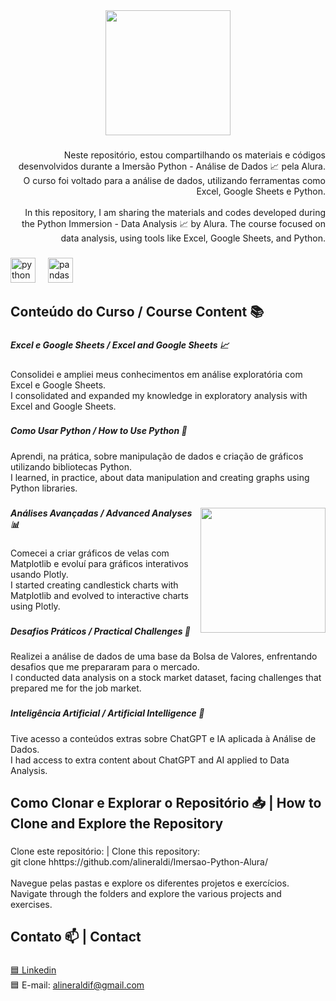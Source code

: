 <div align="center">
  <img height="200" src="https://i.postimg.cc/yYfctRB4/Banner-para-Linkedin-Tecnologia-em-Preto-1.png"  />
</div>

###

<p align="right">Neste repositório, estou compartilhando os materiais e códigos desenvolvidos durante a Imersão Python - Análise de Dados 📈 pela Alura. O curso foi voltado para a análise de dados, utilizando ferramentas como Excel, Google Sheets e Python.  <br><br>In this repository, I am sharing the materials and codes developed during the Python Immersion - Data Analysis 📈 by Alura. The course focused on data analysis, using tools like Excel, Google Sheets, and Python.</p>

###

<div align="left">
  <img src="https://cdn.jsdelivr.net/gh/devicons/devicon/icons/python/python-original.svg" height="40" alt="python logo"  />
  <img width="12" />
  <img src="https://cdn.jsdelivr.net/gh/devicons/devicon/icons/pandas/pandas-original.svg" height="40" alt="pandas logo"  />
</div>

###

<h2 align="left">Conteúdo do Curso / Course Content 📚</h2>

###

<h5 align="left">Excel e Google Sheets / Excel and Google Sheets 📈</h5>

###

<p align="left">Consolidei e ampliei meus conhecimentos em análise exploratória com Excel e Google Sheets.  <br>  I consolidated and expanded my knowledge in exploratory analysis with Excel and Google Sheets.</p>

###

<h5 align="left">Como Usar Python / How to Use Python 🐍</h5>

###

<p align="left">Aprendi, na prática, sobre manipulação de dados e criação de gráficos utilizando bibliotecas Python.  <br>  I learned, in practice, about data manipulation and creating graphs using Python libraries.</p>

###

<img align="right" height="200" src="https://i.postimg.cc/PJVbWv5j/qqNDZ.png"  />

###

<h5 align="left">Análises Avançadas / Advanced Analyses 📊</h5>

###

<p align="left">Comecei a criar gráficos de velas com Matplotlib e evoluí para gráficos interativos usando Plotly.  <br>  I started creating candlestick charts with Matplotlib and evolved to interactive charts using Plotly.</p>

###

<h5 align="left">Desafios Práticos / Practical Challenges 🎯</h5>

###

<p align="left">Realizei a análise de dados de uma base da Bolsa de Valores, enfrentando desafios que me prepararam para o mercado.  <br>  I conducted data analysis on a stock market dataset, facing challenges that prepared me for the job market.</p>

###

<h5 align="left">Inteligência Artificial / Artificial Intelligence 🤖</h5>

###

<p align="left">Tive acesso a conteúdos extras sobre ChatGPT e IA aplicada à Análise de Dados.  <br>  I had access to extra content about ChatGPT and AI applied to Data Analysis.</p>

###

<h2 align="left">Como Clonar e Explorar o Repositório 📥 | How to Clone and Explore the Repository</h2>

###

<p align="left">Clone este repositório: | Clone this repository:<br>git clone hhttps://github.com/alineraldi/Imersao-Python-Alura/<br><br>Navegue pelas pastas e explore os diferentes projetos e exercícios.<br>Navigate through the folders and explore the various projects and exercises.</p>

###

<h2 align="left">Contato 📫 | Contact</h2>

###

[🟦 Linkedin](https://www.linkedin.com/in/aline-raldi/)  
🟦 E-mail: [alineraldif@gmail.com](mailto:alineraldif@gmail.com)

###
